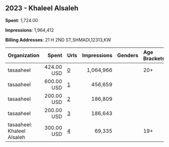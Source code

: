 ## 2023 - Khaleel Alsaleh 
**Spent**: 1,724.00

**Impressions**: 1,964,412

**Billing Addresses**: 21 H 2ND ST,SHMADI,12313,KW

|Organization|Spent|Urls|Impressions|Genders|Age Brackets|Country Codes|
|:---|---:|:---|---:|:---|:---|:---|
|tasaaheel|424.00 USD|[0](https://www.snap.com/political-ads/asset/c25d724f2c5dfa218a28508bfe07c4884b6ee3cd2ea17a3508610b2b7dea9f7e?mediaType=mp4)|1,064,966||20+|kuwait|
|tasaaheel|600.00 USD|[1](https://www.snap.com/political-ads/asset/560ba4fe9e3a36202e3aed491dbd2cedd4c9f3781c559ba18ab1803ab22994e4?mediaType=mp4)|456,659|||kuwait|
|tasaaheel|200.00 USD|[2](https://www.snap.com/political-ads/asset/f67b1b00a69e8d3493e563e3cc174f5b2e4a1ca4bb4f3a058d3711a06410038d?mediaType=mp4)|186,809|||kuwait|
|tasaaheel|200.00 USD|[3](https://www.snap.com/political-ads/asset/a01fbba0302699236f27fb3016051c834d9f015f5da1eb24f1da60fe87b9aa99?mediaType=mp4)|186,643|||kuwait|
|tasaaheel: Khaleel Alsaleh|300.00 USD|[4](https://www.snap.com/political-ads/asset/27c8753f36b49d9a9c76d58c775333b27365dbabf273e8ac89c57f29ac289378?mediaType=mp4)|69,335||19+|kuwait|
